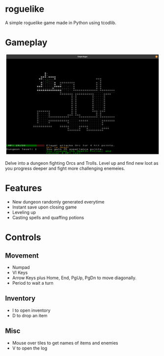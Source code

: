 # roguelike

A simple roguelike game made in Python using tcodlib.

# Gameplay
![gameplay](https://raw.githubusercontent.com/kylejbrk/roguelike/master/assets/gameplay.png)

Delve into a dungeon fighting Orcs and Trolls. Level up and find new loot as you progress deeper and fight more challenging enemeies.

# Features
- New dungeon randomly generated everytime
- Instant save upon closing game
- Leveling up
- Casting spells and quaffing potions

# Controls
## Movement
- Numpad
- VI Keys
- Arrow Keys plus Home, End, PgUp, PgDn to move diagonally.
- Period to wait a turn

## Inventory
- I to open inventory
- D to drop an item

## Misc
- Mouse over tiles to get names of items and enemies
- V to open the log
